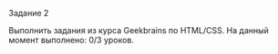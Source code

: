 Задание 2 

Выполнить задания из курса Geekbrains по HTML/CSS. На данный момент выполнено: 0/3 уроков.

